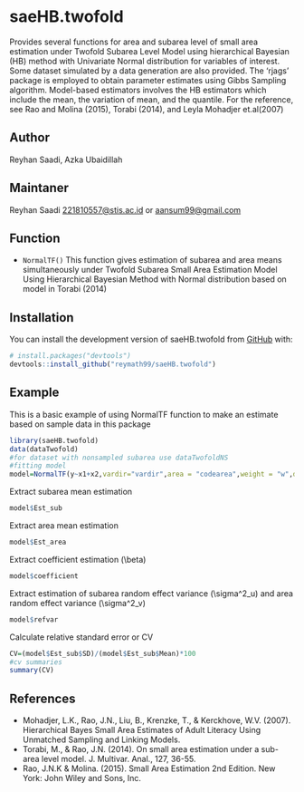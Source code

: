 
<!-- README.md is generated from README.Rmd. Please edit that file -->

# saeHB.twofold

<!-- badges: start -->

<!-- badges: end -->

Provides several functions for area and subarea level of small area
estimation under Twofold Subarea Level Model using hierarchical Bayesian
(HB) method with Univariate Normal distribution for variables of
interest. Some dataset simulated by a data generation are also provided.
The ‘rjags’ package is employed to obtain parameter estimates using
Gibbs Sampling algorithm. Model-based estimators involves the HB
estimators which include the mean, the variation of mean, and the
quantile. For the reference, see Rao and Molina (2015), Torabi (2014),
and Leyla Mohadjer et.al(2007)

## Author

Reyhan Saadi, Azka Ubaidillah

## Maintaner

Reyhan Saadi <221810557@stis.ac.id> or <aansum99@gmail.com>

## Function

  - `NormalTF()` This function gives estimation of subarea and area
    means simultaneously under Twofold Subarea Small Area Estimation
    Model Using Hierarchical Bayesian Method with Normal distribution
    based on model in Torabi (2014)

## Installation

You can install the development version of saeHB.twofold from
[GitHub](https://github.com/) with:

``` r
# install.packages("devtools")
devtools::install_github("reymath99/saeHB.twofold")
```

## Example

This is a basic example of using NormalTF function to make an estimate
based on sample data in this package

``` r
library(saeHB.twofold)
data(dataTwofold)
#for dataset with nonsampled subarea use dataTwofoldNS
#fitting model
model=NormalTF(y~x1+x2,vardir="vardir",area = "codearea",weight = "w",data=dataTwofold)
```

Extract subarea mean estimation

``` r
model$Est_sub
```

Extract area mean estimation

``` r
model$Est_area
```

Extract coefficient estimation \(\beta\)

``` r
model$coefficient
```

Extract estimation of subarea random effect variance \(\sigma^2_u\) and
area random effect variance \(\sigma^2_v\)

``` r
model$refvar
```

Calculate relative standard error or CV

``` r
CV=(model$Est_sub$SD)/(model$Est_sub$Mean)*100
#cv summaries
summary(CV)
```

## References

  - Mohadjer, L.K., Rao, J.N., Liu, B., Krenzke, T., & Kerckhove, W.V.
    (2007). Hierarchical Bayes Small Area Estimates of Adult Literacy
    Using Unmatched Sampling and Linking Models.
  - Torabi, M., & Rao, J.N. (2014). On small area estimation under a
    sub-area level model. J. Multivar. Anal., 127, 36-55.
  - Rao, J.N.K & Molina. (2015). Small Area Estimation 2nd Edition. New
    York: John Wiley and Sons, Inc.
